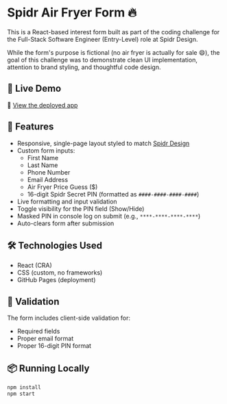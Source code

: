 # Spidr Air Fryer Form 🔥

This is a React-based interest form built as part of the coding challenge for the Full-Stack Software Engineer (Entry-Level) role at Spidr Design.

While the form's purpose is fictional (no air fryer is actually for sale 😄), the goal of this challenge was to demonstrate clean UI implementation, attention to brand styling, and thoughtful code design.

## 🚀 Live Demo

🔗 [View the deployed app](https://mpres0408.github.io/spidr-airfryer-form)

## 🧩 Features

- Responsive, single-page layout styled to match [Spidr Design](https://spidr.design/)
- Custom form inputs:
  - First Name
  - Last Name
  - Phone Number
  - Email Address
  - Air Fryer Price Guess ($)
  - 16-digit Spidr Secret PIN (formatted as `####-####-####-####`)
- Live formatting and input validation
- Toggle visibility for the PIN field (Show/Hide)
- Masked PIN in console log on submit (e.g., `****-****-****-****`)
- Auto-clears form after submission

## 🛠️ Technologies Used

- React (CRA)
- CSS (custom, no frameworks)
- GitHub Pages (deployment)

## 🧪 Validation

The form includes client-side validation for:
- Required fields
- Proper email format
- Proper 16-digit PIN format

## 📦 Running Locally

```bash
npm install
npm start